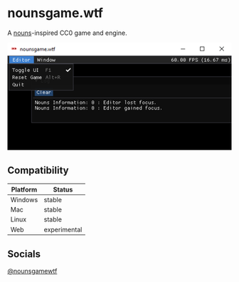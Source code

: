# nounsgame.wtf
A [nouns](https://nouns.wtf)-inspired CC0 game and engine.

![Screenshot](/docs/screenshot.png)

## Compatibility

| Platform | Status       |
|----------|--------------|
| Windows  | stable       |
| Mac      | stable       |
| Linux    | stable       |
| Web      | experimental |

## Socials
[@nounsgamewtf](https://twitter/nounsgamewtf)

